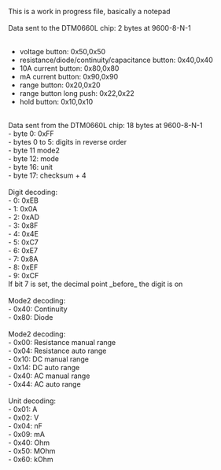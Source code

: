 This is a work in progress file, basically a notepad <br />
 <br />
Data sent to the DTM0660L chip: 2 bytes at 9600-8-N-1 <br />
<br />
- voltage button: 0x50,0x50 <br />
- resistance/diode/continuity/capacitance button: 0x40,0x40 <br />
- 10A current button: 0x80,0x80 <br />
- mA current button: 0x90,0x90 <br />
- range button: 0x20,0x20 <br />
- range button long push: 0x22,0x22 <br />
- hold button: 0x10,0x10 <br />
 <br />
Data sent from the DTM0660L chip: 18 bytes at 9600-8-N-1<br />
- byte 0: 0xFF <br />
- bytes 0 to 5: digits in reverse order <br />
- byte 11 mode2 <br />
- byte 12: mode <br />
- byte 16: unit <br />
- byte 17: checksum + 4 <br />
 <br />
Digit decoding: <br />
- 0: 0xEB <br />
- 1: 0x0A <br />
- 2: 0xAD <br />
- 3: 0x8F <br />
- 4: 0x4E <br />
- 5: 0xC7 <br />
- 6: 0xE7 <br />
- 7: 0x8A <br />
- 8: 0xEF <br />
- 9: 0xCF <br />
If bit 7 is set, the decimal point _before_ the digit is on <br />
 <br />
Mode2 decoding: <br />
- 0x40: Continuity <br />
- 0x80: Diode <br />
 <br />
Mode2 decoding: <br />
- 0x00: Resistance manual range <br />
- 0x04: Resistance auto range <br />
- 0x10: DC manual range <br />
- 0x14: DC auto range <br />
- 0x40: AC manual range <br />
- 0x44: AC auto range <br />
 <br />
Unit decoding: <br />
- 0x01: A <br />
- 0x02: V <br />
- 0x04: nF <br />
- 0x09: mA <br />
- 0x40: Ohm <br />
- 0x50: MOhm <br />
- 0x60: kOhm <br />
